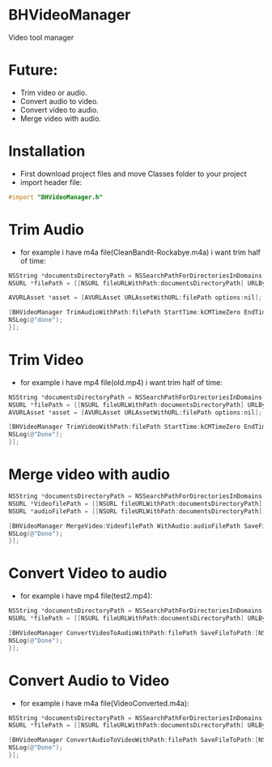 # BHVideoManager
Video tool manager

# Future:
- Trim video or audio.
- Convert audio to video.
- Convert video to audio.
- Merge video with audio.

# Installation
- First download project files and move Classes folder to your project
- import header file:
 ``` objective-c
 #import "BHVideoManager.h"
 ``` 

# Trim Audio

- for example i have m4a file(CleanBandit-Rockabye.m4a) i want trim half of time:
 ``` objective-c
 NSString *documentsDirectoryPath = NSSearchPathForDirectoriesInDomains(NSDocumentDirectory, NSUserDomainMask, true)[0];
 NSURL *filePath = [[NSURL fileURLWithPath:documentsDirectoryPath] URLByAppendingPathComponent:@"CleanBandit-Rockabye.m4a"];
 
 AVURLAsset *asset = [AVURLAsset URLAssetWithURL:filePath options:nil];
 
 [BHVideoManager TrimAudioWithPath:filePath StartTime:kCMTimeZero EndTime:CMTimeMake(asset.duration.value /2, asset.duration.timescale) SaveFileToPath:[NSURL fileURLWithPath:documentsDirectoryPath] TitleFile:@"test" CompletionHandler:^{
 NSLog(@"done");
 }];
```


# Trim Video

- for example i have mp4 file(old.mp4) i want trim half of time:
``` objective-c
NSString *documentsDirectoryPath = NSSearchPathForDirectoriesInDomains(NSDocumentDirectory, NSUserDomainMask, true)[0];
NSURL *filePath = [[NSURL fileURLWithPath:documentsDirectoryPath] URLByAppendingPathComponent:@"old.mp4"];
AVURLAsset *asset = [AVURLAsset URLAssetWithURL:filePath options:nil];

[BHVideoManager TrimVideoWithPath:filePath StartTime:kCMTimeZero EndTime:CMTimeMake(asset.duration.value/2, asset.duration.timescale) SaveFileToPath:[NSURL fileURLWithPath:documentsDirectoryPath] TitleFile:@"test2" CompletionHandler:^{
NSLog(@"Done");
}];
```

# Merge video with audio
``` objective-c
NSString *documentsDirectoryPath = NSSearchPathForDirectoriesInDomains(NSDocumentDirectory, NSUserDomainMask, true)[0];
NSURL *VideofilePath = [[NSURL fileURLWithPath:documentsDirectoryPath] URLByAppendingPathComponent:@"test2.mp4"];
NSURL *audioFilePath = [[NSURL fileURLWithPath:documentsDirectoryPath] URLByAppendingPathComponent:@"test.m4a"];

[BHVideoManager MergeVideo:VideofilePath WithAudio:audioFilePath SaveFileToPath:[NSURL fileURLWithPath:documentsDirectoryPath] TitleFile:@"VideoMerged" CompletionHandler:^{
NSLog(@"Done");
}];
```


# Convert Video to audio

- for example i have mp4 file(test2.mp4):
``` objective-c
NSString *documentsDirectoryPath = NSSearchPathForDirectoriesInDomains(NSDocumentDirectory, NSUserDomainMask, true)[0];
NSURL *filePath = [[NSURL fileURLWithPath:documentsDirectoryPath] URLByAppendingPathComponent:@"test2.mp4"];

[BHVideoManager ConvertVideoToAudioWithPath:filePath SaveFileToPath:[NSURL fileURLWithPath:documentsDirectoryPath] TitleFile:@"VideoConverted" CompletionHandler:^{
NSLog(@"Done");
}];
```

# Convert Audio to Video

- for example i have m4a file(VideoConverted.m4a):
``` objective-c
NSString *documentsDirectoryPath = NSSearchPathForDirectoriesInDomains(NSDocumentDirectory, NSUserDomainMask, true)[0];
NSURL *filePath = [[NSURL fileURLWithPath:documentsDirectoryPath] URLByAppendingPathComponent:@"VideoConverted.m4a"];

[BHVideoManager ConvertAudioToVideoWithPath:filePath SaveFileToPath:[NSURL fileURLWithPath:documentsDirectoryPath] TitleFile:@"AudioConverted" CompletionHandler:^{
NSLog(@"Done");
}];
```
